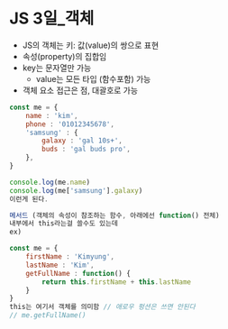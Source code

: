 # JS 3일_객체

- JS의 객체는 키: 값(value)의 쌍으로 표현
- 속성(property)의 집합임
- key는 문자열만 가능
  - value는 모든 타입 (함수포함) 가능
- 객체 요소 접근은 점, 대괄호로 가능



```javascript
const me = {
    name : 'kim',
    phone : '01012345678',
    'samsung' : {
        galaxy : 'gal 10s+',
        buds : 'gal buds pro',
    },
}

console.log(me.name)
console.log(me['samsung'].galaxy)
이런게 된다.

메서드 (객체의 속성이 참조하는 함수, 아래에선 function() 전체)
내부에서 this라는걸 쓸수도 있는데
ex)

const me = {
    firstName : 'Kimyung',
    lastName : 'Kim',
    getFullName : function() {
        return this.firstName + this.lastName
    }
}
this는 여기서 객체를 의미함 // 애로우 펑션은 쓰면 안된다
// me.getFullName()

```

